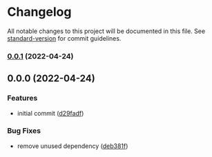 # Changelog

All notable changes to this project will be documented in this file. See [standard-version](https://github.com/conventional-changelog/standard-version) for commit guidelines.

### [0.0.1](https://github.com/Kishanjay/kjn-ts-boilerplate/compare/v0.0.0...v0.0.1) (2022-04-24)

## 0.0.0 (2022-04-24)

### Features

- initial commit ([d29fadf](https://github.com/Kishanjay/kjn-ts-boilerplate/commit/d29fadfcb2544d4ab9c6fac2b71ebc71e6f278db))

### Bug Fixes

- remove unused dependency ([deb381f](https://github.com/Kishanjay/kjn-ts-boilerplate/commit/deb381f452b9e9a3ce9c15067bea722c56b6921d))
